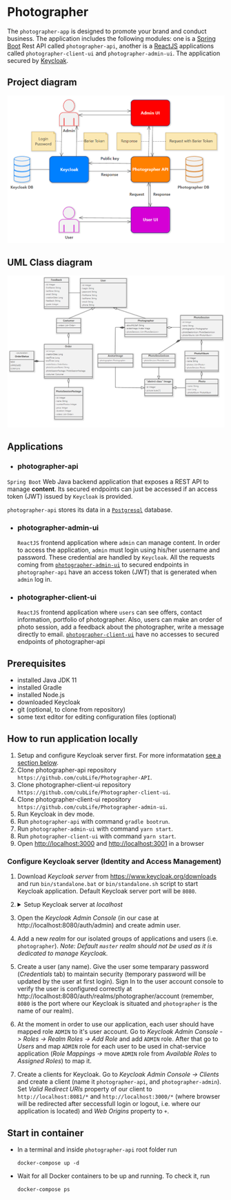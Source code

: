 # Photographer
The `photographer-app` is designed to promote your brand and conduct business.
The application includes the following modules:
one is a [Spring Boot](https://docs.spring.io/spring-boot/docs/current/reference/htmlsingle/) Rest API called `photographer-api`, another is a [ReactJS](https://reactjs.org/) applications called `photographer-client-ui` and 
`photographer-admin-ui`. The application secured by [Keycloak](https://www.keycloak.org/).

## Project diagram

![project-diagram](https://github.com/cubLife/Photographer-API/blob/main/Photographer%20application%20diagram.png)

## UML Class diagram

![UML Class diagram.png](https://github.com/cubLife/Photographer-API/blob/main/UML%20Class%20diagram.png)

## Applications

- ### photographer-api
`Spring Boot` Web Java backend application that exposes a REST API to manage **content**. Its secured endpoints can just be accessed if an access token (JWT) issued by `Keycloak` is provided.

`photographer-api` stores its data in a [`Postgresql`](https://www.postgresql.org/) database.

- ### photographer-admin-ui

  `ReactJS` frontend application where `admin` can manage content. In order to access the application, `admin` must login using his/her username and password. These credential are handled by `Keycloak`. All the requests coming from [`photographer-admin-ui`](https://github.com/cubLife/Photographer-admin-ui)
to secured endpoints in `photographer-api` have an access token (JWT) that is generated when `admin` log in.

- ### photographer-client-ui

  `ReactJS` frontend application where `users` can see offers, contact 
information, portfolio of photographer. Also, users can make an order of photo session,
  add a feedback about the photographer, write a message directly to email.
  [`photographer-client-ui`](https://github.com/cubLife/Photographer-client-ui) have no accesses to secured endpoints of photographer-api

## Prerequisites

- installed Java JDK 11
- installed Gradle
- installed Node.js
- downloaded Keycloak
- git (optional, to clone from repository)
- some text editor for editing configuration files (optional)

## How to run application locally

1. Setup and configure Keycloak server first. For more informatation [see a section below](#configure-keycloak-server-identity-and-access-management).
2. Clone photographer-api repository `https://github.com/cubLife/Photographer-API`.
3. Clone photographer-client-ui repository `https://github.com/cubLife/Photographer-client-ui`.
4. Clone photographer-client-ui repository `https://github.com/cubLife/Photographer-admin-ui`.
5. Run Keycloak in dev mode.
6. Run `photographer-api` with command `gradle bootrun`.
7. Run `photographer-admin-ui` with command `yarn start`.
8. Run `photographer-client-ui` with command `yarn start`.
9. Open [http://localhost:3000](http://localhost:3000) and [http://localhost:3001](http://localhost:3001) in a browser

### Configure Keycloak server (Identity and Access Management)

1. Download _Keycloak server_ from https://www.keycloak.org/downloads and run `bin/standalone.bat` or `bin/standalone.sh` script to start Keycloak application. Default Keycloak server port will be `8080`.

2. <p>
     <details>
     <summary>Setup Keycloak server at <i>localhost</i></summary>

   The steps to setup Keycloak specified below may be replaced with import of the Keycloak configuration file. To import the configuration file: go to Import on sidebar menu and upload previously exported configuration file.

3. Open the _Keycloak Admin Console_ (in our case at http://localhost:8080/auth/admin) and create admin user.

4. Add a new _realm_ for our isolated groups of applications and users (i.e. `photographer`). _Note: Default `master` realm should not be used as it is dedicated to manage Keycloak._

5. Create a user (any name). Give the user some temparary password (_Credentials_ tab) to maintain security (temporary password will be updated by the user at first login). Sign In to the user account console to verify the user is configured correctly at http://localhost:8080/auth/realms/photographer/account (remember, `8080` is the port where our Keycloak is situated and `photographer` is the name of our realm).

6. At the moment in order to use our application, each user should have mapped role `ADMIN` to it's user account. Go to _Keycloak Admin Console -> Roles -> Realm Roles -> Add Role_ and add `ADMIN` role. After that go to _Users_ and map `ADMIN` role for each user to be used in chat-service application (_Role Mappings ->_ move `ADMIN` role from _Available Roles_ to _Assigned Roles_) to map it.

7. Create a clients for Keycloak. Go to _Keycloak Admin Console -> Clients_ and create a client (name it `photographer-api`, and `photographer-admin`). Set _Valid Redirect URIs_ property of our client to `http://localhost:8081/*` and `http://localhost:3000/*` (where browser will be redirected after seccessfull login or logout, i.e. where our application is located) and _Web Origins_ property to `+`.

## Start in container

- In a terminal and inside `photographer-api` root folder run
  ```
  docker-compose up -d
  ```

- Wait for all Docker containers to be up and running. To check it, run
  ```
  docker-compose ps
  ```
  
